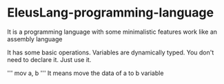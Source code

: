 # EleusLang-programming-language
It is a programming language with some minimalistic features work like an assembly language

It has some basic operations.
Variables are dynamically typed. You don't need to declare it. Just use it.

'''
mov a, b
'''
It means move the data of a to b variable

